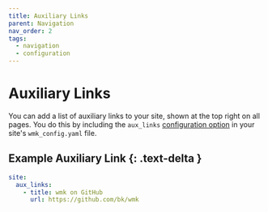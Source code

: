 ```yaml
---
title: Auxiliary Links
parent: Navigation
nav_order: 2
tags:
  - navigation
  - configuration
---
```


# Auxiliary Links

You can add a list of auxiliary links to your site, shown at the top right on all pages. You do this by including the `aux_links` [configuration option](../../configuration/#aux-links) in your site's `wmk_config.yaml` file.

## Example Auxiliary Link {: .text-delta }

```yaml
site:
  aux_links:
    - title: wmk on GitHub
      url: https://github.com/bk/wmk
```
